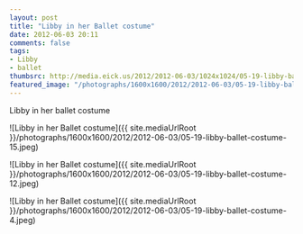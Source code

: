 ```yaml
---
layout: post
title: "Libby in her Ballet costume"
date: 2012-06-03 20:11
comments: false
tags: 
- Libby
- ballet
thumbsrc: http://media.eick.us/2012/2012-06-03/1024x1024/05-19-libby-ballet-costume-12.jpeg
featured_image: "/photographs/1600x1600/2012/2012-06-03/05-19-libby-ballet-costume-15.jpeg"
---
```

Libby in her ballet costume



![Libby in her  Ballet costume]({{ site.mediaUrlRoot }}/photographs/1600x1600/2012/2012-06-03/05-19-libby-ballet-costume-15.jpeg)





![Libby in her  Ballet costume]({{ site.mediaUrlRoot }}/photographs/1600x1600/2012/2012-06-03/05-19-libby-ballet-costume-12.jpeg)





![Libby in her  Ballet costume]({{ site.mediaUrlRoot }}/photographs/1600x1600/2012/2012-06-03/05-19-libby-ballet-costume-4.jpeg)

